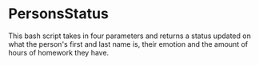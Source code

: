 # PersonsStatus
This bash script takes in four parameters and returns a status updated on what the person's first and last name is, their emotion and the amount of hours of homework they have.
